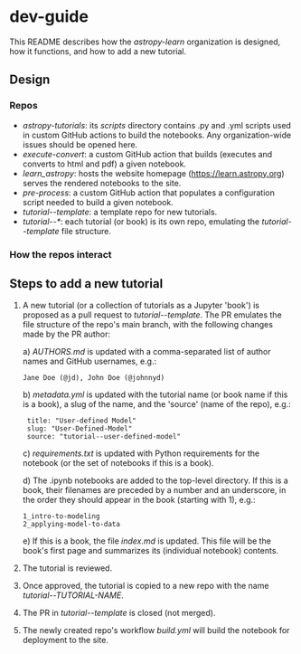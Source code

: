 # dev-guide

This README describes how the _astropy-learn_ organization is designed, how it functions, and how to add a new tutorial.

## Design
### Repos
- _astropy-tutorials_: its _scripts_ directory contains .py and .yml scripts used in custom GitHub actions to build the notebooks. Any organization-wide issues should be opened here.
- _execute-convert_: a custom GitHub action that builds (executes and converts to html and pdf) a given notebook.
- _learn_astropy_: hosts the website homepage (https://learn.astropy.org) serves the rendered notebooks to the site.
- _pre-process_: a custom GitHub action that populates a configuration script needed to build a given notebook.
- _tutorial--template_: a template repo for new tutorials. 
- _tutorial--*_: each tutorial (or book) is its own repo, emulating the _tutorial--template_ file structure. 

### How the repos interact

## Steps to add a new tutorial
1) A new tutorial (or a collection of tutorials as a Jupyter 'book') is proposed as a pull request to _tutorial--template_. The PR emulates the file structure of the repo's main branch, with the following changes made by the PR author:

   a)  _AUTHORS.md_ is updated with a comma-separated list of author names and GitHub usernames, e.g.:
     ```
     Jane Doe (@jd), John Doe (@johnnyd)
     ```
   b)  _metadata.yml_ is updated with the tutorial name (or book name if this is a book), a slug of the name, and the 'source' (name of the repo), e.g.:
     ```
      title: "User-defined Model"
      slug: "User-Defined-Model"
      source: "tutorial--user-defined-model"
     ```
   c)  _requirements.txt_ is updated with Python requirements for the notebook (or the set of notebooks if this is a book).
   
   d)  The .ipynb notebooks are added to the top-level directory. If this is a book, their filenames are preceded by a number and an underscore, in the order they should appear in the book (starting with 1), e.g.:
     ```
     1_intro-to-modeling
     2_applying-model-to-data
     ```
     
   e)  If this is a book, the file _index.md_ is updated. This file will be the book's first page and summarizes its (individual notebook) contents.
   
2) The tutorial is reviewed.
   
3) Once approved, the tutorial is copied to a new repo with the name _tutorial--TUTORIAL-NAME_.
   
4) The PR in _tutorial--template_ is closed (not merged).

5) The newly created repo's workflow _build.yml_ will build the notebook for deployment to the site.

